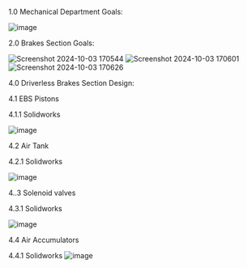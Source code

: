 1.0 Mechanical Department Goals:

![image](https://github.com/user-attachments/assets/bd6502bd-729a-4e5f-834d-59d3b41daa7e)

2.0 Brakes Section Goals:

![Screenshot 2024-10-03 170544](https://github.com/user-attachments/assets/37cf747d-cc7c-4e1c-bb48-25c7054ad11f)
![Screenshot 2024-10-03 170601](https://github.com/user-attachments/assets/e50061ab-4456-4657-b88a-8043dfd93e69)
![Screenshot 2024-10-03 170626](https://github.com/user-attachments/assets/7f5e29cf-b62a-4df3-909b-45d282ecb651)

4.0 Driverless Brakes Section Design:

4.1 EBS Pistons

4.1.1 Solidworks

![image](https://github.com/user-attachments/assets/eb459530-bc1d-45a1-855e-d1cc7c7d661e)

4.2 Air Tank

4.2.1 Solidworks

![image](https://github.com/user-attachments/assets/b272fa7b-0c77-4ea8-b050-2356f11044e8)

4..3 Solenoid valves

4.3.1 Solidworks

![image](https://github.com/user-attachments/assets/bb8596ca-5cfc-46d3-9219-6aa1dedb1caf)

4.4 Air Accumulators

4.4.1 Solidworks
![image](https://github.com/user-attachments/assets/d8692d60-c412-43a6-89e8-f9ccd4f82d2e)
